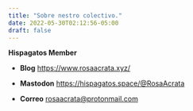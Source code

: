 ```yaml
---
title: "Sobre nestro colectivo."
date: 2022-05-30T02:12:56-05:00
draft: false
---
```


**Hispagatos Member**

- **Blog** https://www.rosaacrata.xyz/

- **Mastodon** https://hispagatos.space/@RosaAcrata

- **Correo** rosaacrata@protonmail.com

